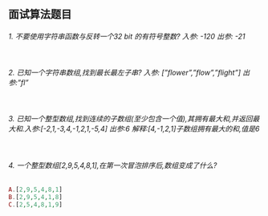 ## 面试算法题目

###### 1. 不要使用字符串函数与反转一个32 bit 的有符号整数? 入参: -120 出参: -21

```php

```

###### 2. 已知一个字符串数组,找到最长最左子串? 入参: [”flower”,”flow”,”flight”] 出参:”fl”

```php

```

###### 3. 已知一个整型数组,找到连续的子数组(至少包含一个值),其拥有最大和,并返回最大和.入参:[-2,1,-3,4,-1,2,1,-5,4] 出参:6      解释:[4,-1,2,1]子数组拥有最大的和,值是6

```php

```

###### 4. 一个整型数组[2,9,5,4,8,1],在第一次冒泡排序后,数组变成了什么?

```php
A.[2,9,5,4,8,1]
B.[2,9,5,4,1,8]
C.[2,5,4,8,1,9]

    
   
   

```





